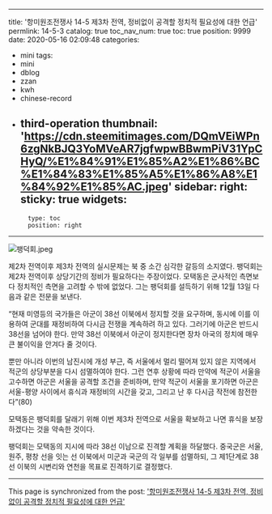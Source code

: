 
---
title: '항미원조전쟁사 14-5 제3차 전역, 정비없이 공격할 정치적 필요성에 대한 언급'
permlink: 14-5-3
catalog: true
toc_nav_num: true
toc: true
position: 9999
date: 2020-05-16 02:09:48
categories:
- mini
tags:
- mini
- dblog
- zzan
- kwh
- chinese-record
- third-operation
thumbnail: 'https://cdn.steemitimages.com/DQmVEiWPn6zgNkBJQ3YoMVeAR7jgfwpwBBwmPiV31YpCHyQ/%E1%84%91%E1%85%A2%E1%86%BC%E1%84%83%E1%85%A5%E1%86%A8%E1%84%92%E1%85%AC.jpeg'
sidebar:
    right:
        sticky: true
widgets:
    -
        type: toc
        position: right
---


![팽덕회.jpeg](https://cdn.steemitimages.com/DQmVEiWPn6zgNkBJQ3YoMVeAR7jgfwpwBBwmPiV31YpCHyQ/%E1%84%91%E1%85%A2%E1%86%BC%E1%84%83%E1%85%A5%E1%86%A8%E1%84%92%E1%85%AC.jpeg)

제2차 전역이후 제3차 전역의 실시문제는 북 중 소간 심각한 갈등의 소지였다. 팽덕회는 제2차 전역이후 상당기간의 정비가 필요하다는 주장이었다. 모택동은 군사적인 측면보다 정치적인 측면을 고려할 수 밖에 없었다. 그는 팽덕회를 설득하기 위해 12월 13일 다음과 같은 전문을 보낸다.

“현재 미영등의 국가들은 아군이 38선 이북에서 정지할 것을 요구하며, 동시에 이를 이용하여 군대를 재정비하여 다시금 전쟁을 계속하려 하고 있다. 그러기에 아군은 반드시 38선을 넘어야 한다. 만약 38선 이북에서 아군이 정지한다면 장차 아국의 정치에 매우 큰 불이익을 안겨다 줄 것이다. 

뿐만 아니라 이번의 남진시에 개성 부근, 즉 서울에서 멀리 떨어져 있지 않은 지역에서 적군의 상당부분을 다시 섬멸하여야 한다. 그런 연후 상황에 따라 만약에 적군이 서울을 고수하면 아군은 서울을 공격할 조건을 준비하며, 만약 적군이 서울을 포기하면 아군은 서울-평양 사이에서 휴식과 재정비의 시간을 갖고, 그리고 난 후 다시금 작전에 참전한다”(80)

모택동은 팽덕회를 달래기 위해 이번 제3차 전역으로 서울을 확보하고 나면 휴식을 보장하겠다는 것을 약속한 것이다. 

팽덕회는 모택동의 지시에 따라 38선 이남으로 진격할 계획을 하달했다. 
중국군은 서울, 원주, 평창 선을 잇는 선 이북에서 미군과 국군의 각 일부를 섬멸하되, 그 제1단계로 38선 이북의 시변리와 연천을 목표로 진격하기로 결정했다.

- - -

This page is synchronized from the post: ['항미원조전쟁사 14-5 제3차 전역, 정비없이 공격할 정치적 필요성에 대한 언급'](https://steemit.com/@wisdomandjustice/14-5-3)

